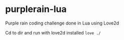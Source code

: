# purplerain-lua
Purple rain coding challenge done in Lua using Love2d

Cd to dir and run with love2d installed `love ./`
